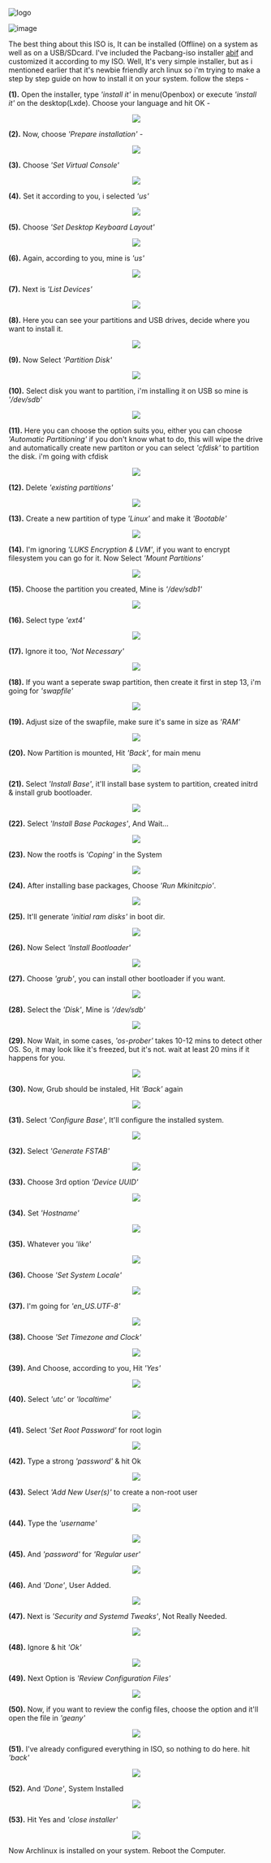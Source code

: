 ![logo](https://raw.githubusercontent.com/adi1090x/archlinux/master/images/logo_inst.png) <br />

![image](https://raw.githubusercontent.com/adi1090x/archlinux/master/images/install.jpeg) <br />

The best thing about this ISO is, It can be installed (Offline) on a system as well as on a USB/SDcard. I've included the Pacbang-iso installer [abif](https://github.com/adi1090x/archlinux/tree/master/customiso/airootfs/abif-master) and customized it according to my ISO. Well, It's very simple installer, but as i mentioned earlier that it's newbie friendly arch linux so i'm trying to make a step by step guide on how to install it on your system. follow the steps - 

**(1).** Open the installer, type *'install it'* in menu(Openbox) or execute *'install it'* on the desktop(Lxde). Choose your language and hit OK -
<p align="center">
  <img src="https://raw.githubusercontent.com/adi1090x/archlinux/master/images/Installer/abif_1.png">
</p>

**(2).** Now, choose *'Prepare installation'* -
<p align="center">
  <img src="https://raw.githubusercontent.com/adi1090x/archlinux/master/images/Installer/abif_2.png">
</p>

**(3).** Choose *'Set Virtual Console'*
<p align="center">
  <img src="https://raw.githubusercontent.com/adi1090x/archlinux/master/images/Installer/abif_3.png">
</p>

**(4).** Set it according to you, i selected *'us'*
<p align="center">
  <img src="https://raw.githubusercontent.com/adi1090x/archlinux/master/images/Installer/abif_4.png">
</p>

**(5).** Choose *'Set Desktop Keyboard Layout'*
<p align="center">
  <img src="https://raw.githubusercontent.com/adi1090x/archlinux/master/images/Installer/abif_5.png">
</p>

**(6).** Again, according to you, mine is *'us'*
<p align="center">
  <img src="https://raw.githubusercontent.com/adi1090x/archlinux/master/images/Installer/abif_6.png">
</p>

**(7).** Next is *'List Devices'*
<p align="center">
  <img src="https://raw.githubusercontent.com/adi1090x/archlinux/master/images/Installer/abif_7.png">
</p>

**(8).** Here you can see your partitions and USB drives, decide where you want to install it.
<p align="center">
  <img src="https://raw.githubusercontent.com/adi1090x/archlinux/master/images/Installer/abif_8.png">
</p>

**(9).** Now Select *'Partition Disk'*
<p align="center">
  <img src="https://raw.githubusercontent.com/adi1090x/archlinux/master/images/Installer/abif_9.png">
</p>

**(10).** Select disk you want to partition, i'm installing it on USB so mine is *'/dev/sdb'*
<p align="center">
  <img src="https://raw.githubusercontent.com/adi1090x/archlinux/master/images/Installer/abif_10.png">
</p>

**(11).** Here you can choose the option suits you, either you can choose *'Automatic Partitioning'* if you don't know what to do, this will wipe the drive and automatically create new partiton or you can select *'cfdisk'* to partition the disk. i'm going with cfdisk
<p align="center">
  <img src="https://raw.githubusercontent.com/adi1090x/archlinux/master/images/Installer/abif_11.png">
</p>

**(12).** Delete *'existing partitions'*
<p align="center">
  <img src="https://raw.githubusercontent.com/adi1090x/archlinux/master/images/Installer/abif_12.png">
</p>

**(13).** Create a new partition of type *'Linux'* and make it *'Bootable'*
<p align="center">
  <img src="https://raw.githubusercontent.com/adi1090x/archlinux/master/images/Installer/abif_13.png">
</p>

**(14).** I'm ignoring *'LUKS Encryption & LVM'*, if you want to encrypt filesystem you can go for it. Now Select *'Mount Partitions'*
<p align="center">
  <img src="https://raw.githubusercontent.com/adi1090x/archlinux/master/images/Installer/abif_14.png">
</p>

**(15).** Choose the partition you created, Mine is *'/dev/sdb1'*
<p align="center">
  <img src="https://raw.githubusercontent.com/adi1090x/archlinux/master/images/Installer/abif_15.png">
</p>

**(16).** Select type *'ext4'*
<p align="center">
  <img src="https://raw.githubusercontent.com/adi1090x/archlinux/master/images/Installer/abif_16.png">
</p>

**(17).** Ignore it too, *'Not Necessary'*
<p align="center">
  <img src="https://raw.githubusercontent.com/adi1090x/archlinux/master/images/Installer/abif_17.png">
</p>

**(18).** If you want a seperate swap partition, then create it first in step 13, i'm going for *'swapfile'*
<p align="center">
  <img src="https://raw.githubusercontent.com/adi1090x/archlinux/master/images/Installer/abif_18.png">
</p>

**(19).** Adjust size of the swapfile, make sure it's same in size as *'RAM'*
<p align="center">
  <img src="https://raw.githubusercontent.com/adi1090x/archlinux/master/images/Installer/abif_19.png">
</p>

**(20).** Now Partition is mounted, Hit *'Back'*, for main menu
<p align="center">
  <img src="https://raw.githubusercontent.com/adi1090x/archlinux/master/images/Installer/abif_20.png">
</p>

**(21).** Select *'Install Base'*, it'll install base system to partition, created initrd & install grub bootloader.
<p align="center">
  <img src="https://raw.githubusercontent.com/adi1090x/archlinux/master/images/Installer/abif_21.png">
</p>

**(22).** Select *'Install Base Packages'*, And Wait...
<p align="center">
  <img src="https://raw.githubusercontent.com/adi1090x/archlinux/master/images/Installer/abif_22.png">
</p>

**(23).** Now the rootfs is *'Coping'* in the System
<p align="center">
  <img src="https://raw.githubusercontent.com/adi1090x/archlinux/master/images/Installer/abif_23.png">
</p>

**(24).** After installing base packages, Choose *'Run Mkinitcpio'*.
<p align="center">
  <img src="https://raw.githubusercontent.com/adi1090x/archlinux/master/images/Installer/abif_24.png">
</p>

**(25).** It'll generate *'initial ram disks'* in boot dir.
<p align="center">
  <img src="https://raw.githubusercontent.com/adi1090x/archlinux/master/images/Installer/abif_25.png">
</p>

**(26).** Now Select *'Install Bootloader'*
<p align="center">
  <img src="https://raw.githubusercontent.com/adi1090x/archlinux/master/images/Installer/abif_26.png">
</p>

**(27).** Choose *'grub'*, you can install other bootloader if you want.
<p align="center">
  <img src="https://raw.githubusercontent.com/adi1090x/archlinux/master/images/Installer/abif_27.png">
</p>

**(28).** Select the *'Disk'*, Mine is *'/dev/sdb'*
<p align="center">
  <img src="https://raw.githubusercontent.com/adi1090x/archlinux/master/images/Installer/abif_28.png">
</p>

**(29).** Now Wait, in some cases, *'os-prober'* takes 10-12 mins to detect other OS. So, it may look like it's freezed, but it's not. wait at least 20 mins if it happens for you.
<p align="center">
  <img src="https://raw.githubusercontent.com/adi1090x/archlinux/master/images/Installer/abif_29.png">
</p>

**(30).** Now, Grub should be instaled, Hit *'Back'* again
<p align="center">
  <img src="https://raw.githubusercontent.com/adi1090x/archlinux/master/images/Installer/abif_30.png">
</p>

**(31).** Select *'Configure Base'*, It'll configure the installed system.
<p align="center">
  <img src="https://raw.githubusercontent.com/adi1090x/archlinux/master/images/Installer/abif_31.png">
</p>

**(32).** Select *'Generate FSTAB'*
<p align="center">
  <img src="https://raw.githubusercontent.com/adi1090x/archlinux/master/images/Installer/abif_32.png">
</p>

**(33).** Choose 3rd option *'Device UUID'*
<p align="center">
  <img src="https://raw.githubusercontent.com/adi1090x/archlinux/master/images/Installer/abif_33.png">
</p>

**(34).** Set *'Hostname'*
<p align="center">
  <img src="https://raw.githubusercontent.com/adi1090x/archlinux/master/images/Installer/abif_34.png">
</p>

**(35).** Whatever you *'like'*
<p align="center">
  <img src="https://raw.githubusercontent.com/adi1090x/archlinux/master/images/Installer/abif_35.png">
</p>

**(36).** Choose *'Set System Locale'*
<p align="center">
  <img src="https://raw.githubusercontent.com/adi1090x/archlinux/master/images/Installer/abif_36.png">
</p>

**(37).** I'm going for *'en_US.UTF-8'*
<p align="center">
  <img src="https://raw.githubusercontent.com/adi1090x/archlinux/master/images/Installer/abif_37.png">
</p>

**(38).** Choose *'Set Timezone and Clock'*
<p align="center">
  <img src="https://raw.githubusercontent.com/adi1090x/archlinux/master/images/Installer/abif_38.png">
</p>

**(39).** And Choose, according to you, Hit *'Yes'*
<p align="center">
  <img src="https://raw.githubusercontent.com/adi1090x/archlinux/master/images/Installer/abif_39.png">
</p>

**(40).** Select *'utc'* or *'localtime'*
<p align="center">
  <img src="https://raw.githubusercontent.com/adi1090x/archlinux/master/images/Installer/abif_40.png">
</p>

**(41).** Select *'Set Root Password'* for root login
<p align="center">
  <img src="https://raw.githubusercontent.com/adi1090x/archlinux/master/images/Installer/abif_41.png">
</p>

**(42).** Type a strong *'password'* & hit Ok
<p align="center">
  <img src="https://raw.githubusercontent.com/adi1090x/archlinux/master/images/Installer/abif_42.png">
</p>

**(43).** Select *'Add New User(s)'* to create a non-root user
<p align="center">
  <img src="https://raw.githubusercontent.com/adi1090x/archlinux/master/images/Installer/abif_43.png">
</p>

**(44).** Type the *'username'*
<p align="center">
  <img src="https://raw.githubusercontent.com/adi1090x/archlinux/master/images/Installer/abif_44.png">
</p>

**(45).** And *'password'* for *'Regular user'*
<p align="center">
  <img src="https://raw.githubusercontent.com/adi1090x/archlinux/master/images/Installer/abif_45.png">
</p>

**(46).** And *'Done'*, User Added.
<p align="center">
  <img src="https://raw.githubusercontent.com/adi1090x/archlinux/master/images/Installer/abif_46.png">
</p>

**(47).** Next is *'Security and Systemd Tweaks'*, Not Really Needed.
<p align="center">
  <img src="https://raw.githubusercontent.com/adi1090x/archlinux/master/images/Installer/abif_47.png">
</p>

**(48).** Ignore & hit *'Ok'*
<p align="center">
  <img src="https://raw.githubusercontent.com/adi1090x/archlinux/master/images/Installer/abif_48.png">
</p>

**(49).** Next Option is *'Review Configuration Files'*
<p align="center">
  <img src="https://raw.githubusercontent.com/adi1090x/archlinux/master/images/Installer/abif_49.png">
</p>

**(50).** Now, if you want to review the config files, choose the option and it'll open the file in *'geany'*
<p align="center">
  <img src="https://raw.githubusercontent.com/adi1090x/archlinux/master/images/Installer/abif_50.png">
</p>

**(51).** I've already configured everything in ISO, so nothing to do here. hit *'back'*
<p align="center">
  <img src="https://raw.githubusercontent.com/adi1090x/archlinux/master/images/Installer/abif_51.png">
</p>

**(52).** And *'Done'*, System Installed
<p align="center">
  <img src="https://raw.githubusercontent.com/adi1090x/archlinux/master/images/Installer/abif_52.png">
</p>

**(53).** Hit Yes and *'close installer'*
<p align="center">
  <img src="https://raw.githubusercontent.com/adi1090x/archlinux/master/images/Installer/abif_53.png">
</p>

Now Archlinux is installed on your system. Reboot the Computer.<br />
